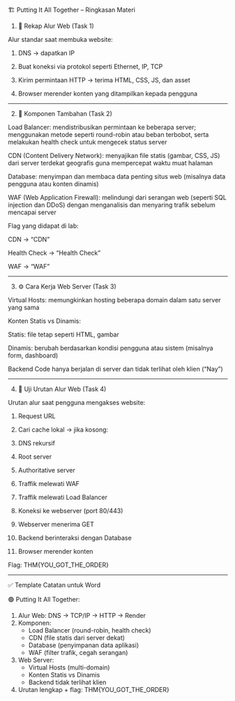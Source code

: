🏗️ Putting It All Together – Ringkasan Materi

1. 📌 Rekap Alur Web (Task 1)

Alur standar saat membuka website:

1. DNS → dapatkan IP


2. Buat koneksi via protokol seperti Ethernet, IP, TCP


3. Kirim permintaan HTTP → terima HTML, CSS, JS, dan asset


4. Browser merender konten yang ditampilkan kepada pengguna  





---

2. 🔧 Komponen Tambahan (Task 2)

Load Balancer: mendistribusikan permintaan ke beberapa server; menggunakan metode seperti round-robin atau beban terbobot, serta melakukan health check untuk mengecek status server  

CDN (Content Delivery Network): menyajikan file statis (gambar, CSS, JS) dari server terdekat geografis guna mempercepat waktu muat halaman  

Database: menyimpan dan membaca data penting situs web (misalnya data pengguna atau konten dinamis)  

WAF (Web Application Firewall): melindungi dari serangan web (seperti SQL injection dan DDoS) dengan menganalisis dan menyaring trafik sebelum mencapai server  


Flag yang didapat di lab:

CDN → “CDN”

Health Check → “Health Check”

WAF → “WAF” 



---

3. ⚙️ Cara Kerja Web Server (Task 3)

Virtual Hosts: memungkinkan hosting beberapa domain dalam satu server yang sama  

Konten Statis vs Dinamis:

Statis: file tetap seperti HTML, gambar

Dinamis: berubah berdasarkan kondisi pengguna atau sistem (misalnya form, dashboard)  


Backend Code hanya berjalan di server dan tidak terlihat oleh klien (“Nay”)  



---

4. 🧠 Uji Urutan Alur Web (Task 4)

Urutan alur saat pengguna mengakses website:

1. Request URL


2. Cari cache lokal → jika kosong:


3. DNS rekursif


4. Root server


5. Authoritative server


6. Traffik melewati WAF


7. Traffik melewati Load Balancer


8. Koneksi ke webserver (port 80/443)


9. Webserver menerima GET


10. Backend berinteraksi dengan Database


11. Browser merender konten



Flag: THM{YOU_GOT_THE_ORDER} 


---

✅ Template Catatan untuk Word

🟢 Putting It All Together:
1. Alur Web: DNS → TCP/IP → HTTP → Render
2. Komponen:
   - Load Balancer (round-robin, health check)
   - CDN (file statis dari server dekat)
   - Database (penyimpanan data aplikasi)
   - WAF (filter trafik, cegah serangan)
3. Web Server:
   - Virtual Hosts (multi-domain)
   - Konten Statis vs Dinamis
   - Backend tidak terlihat klien
4. Urutan lengkap + flag: THM{YOU_GOT_THE_ORDER}
